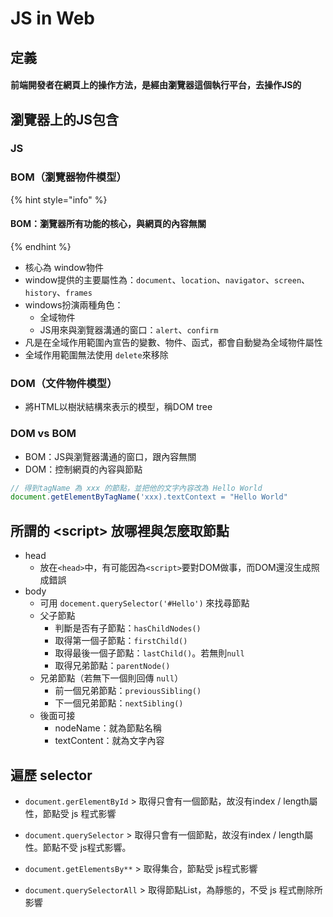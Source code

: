 # JS in Web

## 定義

#### 前端開發者在網頁上的操作方法，是經由瀏覽器這個執行平台，去操作JS的

## 瀏覽器上的JS包含

### JS

### BOM（瀏覽器物件模型）

{% hint style="info" %}
#### BOM：瀏覽器所有功能的核心，與網頁的內容無關
{% endhint %}

* 核心為 window物件 
* window提供的主要屬性為：`document`、`location`、`navigator`、`screen`、`history`、`frames` 
* windows扮演兩種角色：
  * 全域物件
  * JS用來與瀏覽器溝通的窗口：`alert`、`confirm` 
* 凡是在全域作用範圍內宣告的變數、物件、函式，都會自動變為全域物件屬性 
* 全域作用範圍無法使用 `delete`來移除

### DOM（文件物件模型）

* 將HTML以樹狀結構來表示的模型，稱DOM tree

### DOM vs BOM

* BOM：JS與瀏覽器溝通的窗口，跟內容無關 
* DOM：控制網頁的內容與節點

```javascript
// 得到tagName 為 xxx 的節點，並把他的文字內容改為 Hello World
document.getElementByTagName('xxx).textContext = "Hello World"
```

## 所謂的 &lt;script&gt; 放哪裡與怎麼取節點

* head 
  * 放在`<head>`中，有可能因為`<script>`要對DOM做事，而DOM還沒生成照成錯誤 
* body 
  * 可用 `docement.querySelector('#Hello')` 來找尋節點 
  * 父子節點 
    * 判斷是否有子節點：`hasChildNodes()` 
    * 取得第一個子節點：`firstChild()` 
    * 取得最後一個子節點：`lastChild()`。若無則`null` 
    * 取得兄弟節點：`parentNode()` 
  * 兄弟節點（若無下一個則回傳 `null`） 
    * 前一個兄弟節點：`previousSibling()` 
    * 下一個兄弟節點：`nextSibling()` 
  * 後面可接 
    * nodeName：就為節點名稱 
    * textContent：就為文字內容

## 遍歷 selector

* `document.gerElementById` &gt; 取得只會有一個節點，故沒有index / length屬性，節點受 js 程式影響

* `document.querySelector` &gt; 取得只會有一個節點，故沒有index / length屬性。節點不受 js程式影響。 
* `document.getElementsBy**` &gt; 取得集合，節點受 js程式影響 
* `document.querySelectorAll` &gt; 取得節點List，為靜態的，不受 js 程式刪除所影響

